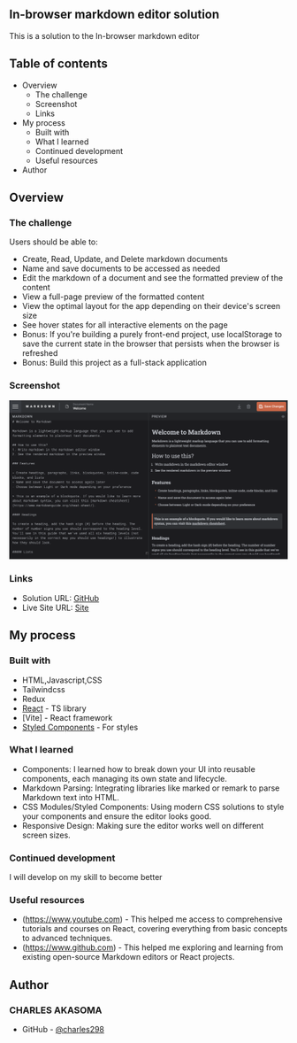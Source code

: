## In-browser markdown editor solution

This is a solution to the In-browser markdown editor 

## Table of contents

- Overview
  - The challenge
  - Screenshot
  - Links
- My process
  - Built with
  - What I learned
  - Continued development
  - Useful resources
- Author


## Overview

### The challenge

Users should be able to:

- Create, Read, Update, and Delete markdown documents
- Name and save documents to be accessed as needed
- Edit the markdown of a document and see the formatted preview of the content
- View a full-page preview of the formatted content
- View the optimal layout for the app depending on their device's screen size
- See hover states for all interactive elements on the page
- Bonus: If you're building a purely front-end project, use localStorage to save the current state in the browser that persists when the browser is refreshed
- Bonus: Build this project as a full-stack application

### Screenshot

![](./Screenshot1.png)


### Links

- Solution URL: [GitHub](https://github.com/charles298/In-browser-Markdown-Editor)
- Live Site URL: [Site](https://in-browser-markdown-editor-xwi8-jmockd6gd-charles298s-projects.vercel.app)

## My process

### Built with

- HTML,Javascript,CSS
- Tailwindcss
- Redux
- [React](https://reactjs.org/) - TS library
-  [Vite] - React framework
- [Styled Components](https://styled-components.com/) - For styles


### What I learned

- Components: I learned how to break down your UI into reusable components, each managing its own state and lifecycle.
- Markdown Parsing: Integrating libraries like marked or remark to parse Markdown text into HTML.
- CSS Modules/Styled Components: Using modern CSS solutions to style your components and ensure the editor looks good.
- Responsive Design: Making sure the editor works well on different screen sizes.


### Continued development

I will develop on my skill to become better


### Useful resources

- (https://www.youtube.com) - This helped me access to comprehensive tutorials and courses on React, covering everything from basic concepts to advanced techniques.
- (https://www.github.com) - This helped me exploring and learning from existing open-source Markdown editors or React projects.



## Author

### CHARLES AKASOMA

- GitHub - [@charles298](https://github.com/charles298)





